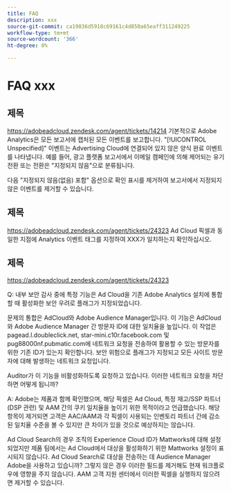 ```yaml
---
title: FAQ
description: xxx
source-git-commit: ca19836d5918c69161c4d850a65eaff311249225
workflow-type: tm+mt
source-wordcount: '366'
ht-degree: 0%

---
```


# FAQ xxx

## 제목

https://adobeadcloud.zendesk.com/agent/tickets/14214 기본적으로 Adobe Analytics은 모든 보고서에 캡처된 모든 이벤트를 보고합니다. &quot;[!UICONTROL Unspecified]&quot; 이벤트는 Advertising Cloud에 연결되어 있지 않은 양식 완료 이벤트를 나타냅니다. 예를 들어, 광고 플랫폼 보고서에서 이메일 캠페인에 의해 제어되는 유기 전환 또는 전환은 &quot;지정되지 않음&quot;으로 분류됩니다.

다음 &quot;지정되지 않음(없음) 포함&quot; 옵션으로 확인 표시를 제거하여 보고서에서 지정되지 않은 이벤트를 제거할 수 있습니다. <!-- Not sure if this is in DSP or in Analytics Workspace -->

## 제목

https://adobeadcloud.zendesk.com/agent/tickets/24323 Ad Cloud 픽셀과 동일한 지점에 Analytics 이벤트 태그를 지정하여 XXX가 일치하는지 확인하십시오.

## 제목

https://adobeadcloud.zendesk.com/agent/tickets/24323

Q: 내부 보안 감사 중에 특정 기능은 Ad Cloud을 기존 Adobe Analytics 설치에 통합할 때 활성화한 보안 우려로 플래그가 지정되었습니다.

문제의 통합은 AdCloud와 Adobe Audience Manager입니다. 이 기능은 AdCloud와 Adobe Audience Manager 간 방문자 ID에 대한 일치율을 높입니다. 이 작업은 pagead.l.doubleclick.net, star-mini.c10r.facebook.com 및 pug88000nf.pubmatic.com에 네트워크 요청을 전송하여 활용할 수 있는 방문자를 위한 기존 ID가 있는지 확인합니다. 보안 위험으로 플래그가 지정되고 모든 사이트 방문자에 대해 발생하는 네트워크 요청입니다.

Auditor가 이 기능을 비활성화하도록 요청하고 있습니다. 이러한 네트워크 요청을 차단하면 어떻게 됩니까?

A: Adobe는 제품과 함께 확인했으며, 해당 픽셀은 Ad Cloud, 특정 재고/SSP 파트너(DSP 관련) 및 AAM 간의 쿠키 일치율을 높이기 위한 목적이라고 언급했습니다.  해당 항목이 제거되면 고객은 AAC/AAM과 각 픽셀이 사용되는 인벤토리 파트너 간에 감소된 일치율 수준을 볼 수 있지만 큰 차이가 있을 것으로 예상하지는 않습니다.

Ad Cloud Search의 경우 조직의 Experience Cloud ID가 Mattworks에 대해 설정되었지만 제품 팀에서는 Ad Cloud에서 대상을 활성화하기 위한 Mattworks 설정이 표시되지 않습니다. Ad Cloud Search로 대상을 전송하는 데 Audience Manager Adobe을 사용하고 있습니까? 그렇지 않은 경우 이러한 필드를 제거해도 현재 워크플로우에 영향을 주지 않습니다. AAM 고객 지원 센터에서 이러한 픽셀을 실행하지 않으려면 제거할 수 있습니다.

